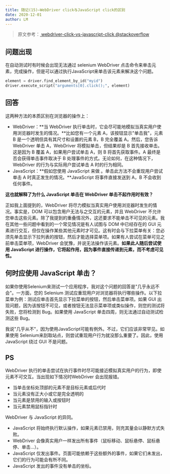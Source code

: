 ```yaml
---
title: 随记(15)—WebDriver click与JavaScript click的区别
date: 2020-12-01
author: LM
---
```


> 原文参考：[ webdriver-click-vs-javascript-click @stackoverflow ](https://stackoverflow.com/questions/34562061/webdriver-click-vs-javascript-click)

## 问题出现

在自动测试时有时候会出现无法通过 selenium WebDriver 点击命令来单击元素，完成操作，但是可以通过执行JavaScript来单击该元素来解决这个问题。

```python
element = driver.find_element_by_id("myid")
driver.execute_script("arguments[0].click();", element)
```

## 回答

这两种方法的本质区别在浏览器的操作上：

- WebDriver：**当 WebDriver 执行单击时，它会尽可能地模拟当真实用户使用浏览器时发生的情况。**比如您有一个元素 A，该按钮显示"单击我"，元素 B 是一个透明但具有其尺寸和设置的元素 B，B 完全覆盖 A。然后，您告诉 WebDriver 单击 A，WebDriver 将模拟单击，但结果却是 B 首先接收单击。这是因为 B 覆盖 A，如果用户尝试单击 A，则 B 将首先获取事件。A 最终是否会获得单击事件取决于 B 处理事件的方式。无论如何，在这种情况下，WebDriver 的行为与实际用户尝试单击 A 时的行为相同。
- JavaScript：**假如您使用 JavaScript 来做 。单击此方法不会重现用户尝试单击 A 时真正发生的情况。**JavaScript 将事件直接发送到 A，B 不会收到任何事件。

**这也就解释了为什么 JavaScript 单击在 WebDriver 单击不起作用时有效？**

正如我上面提到的，WebDriver 将尽力模拟当真实用户使用浏览器时发生的情况。事实是，DOM 可以包含用户无法与之交互的元素，并且 WebDriver 不允许您单击这些元素。除了我提到的重叠情况外，这还要求不能单击不可见的元素。我在其他一些问题中看到的一个常见情况是有人试图与 DOM 中已经存在的 GUI 元素进行交互，但仅在操作某些其他元素时才可见。这有时会与下拉菜单有关：您必须先单击显示下拉列表的按钮，然后才能选择菜单项。如果有人尝试在菜单可见之前单击菜单项，WebDriver 会犹豫，并说无法操作该元素。**如果此人随后尝试使用 JavaScript 进行操作，它将起作用，因为事件直接传递到元素，而不考虑可见性。**

## 何时应使用 JavaScript 单击？

如果你使用Selenium来测试一个应用程序，我对这个问题的回答是"几乎永远不会"。一方面，您的 Selenium 测试应重现用户对浏览器将执行哪些操作。以下拉菜单为例：测试应单击首先显示下拉菜单的按钮，然后单击菜单项。如果 GUI 出现问题，因为该按钮不可见，或者按钮无法显示菜单项或类似操作，则您的测试将失败，您将检测到 Bug。如果使用 JavaScript 单击四周，则无法通过自动测试检测这些 Bug。

我说"几乎从不"，因为使用JavaScript可能有例外。不过，它们应该非常罕见。如果使用 Selenium来刮取站点，则尝试重现用户行为就没那么重要了。因此，使用 JavaScript 绕过 GUI 不是问题。

## PS

WebDriver 执行的单击尝试在执行事件时尽可能接近模拟真实用户的行为，即使元素不可交互。当出现如下情况时WebDriver 会出现报错。

- 当单击坐标处顶部的元素不是目标元素或后代时
- 当元素没有正大小或它是完全透明的
- 当元素是禁用的输入或按钮时
- 当元素禁用鼠标指针时

WebDriver 与 JavaScript 的异同。

- JavaScript 将始终执行默认操作，如果元素已禁用，则充其量会以静默方式失败。
- WebDriver 会像真实用户一样发出所有事件（鼠标移动、鼠标悬停、鼠标悬停、单击...）。
- JavaScript 仅发出事件。页面可能依赖于这些额外的事件，如果它们未发出，它们的行为可能会有所不同。
- JavaScript 发出的事件没有单击的坐标。
